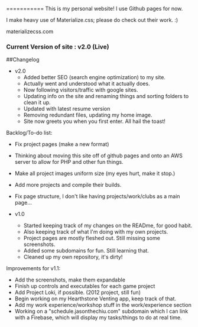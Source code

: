
===========
This is my personal website! I use Github pages for now.

I make heavy use of Materialize.css; please do check out their work. :)

materializecss.com

### Current Version of site : v2.0 (Live)

##Changelog


- v2.0
  - Added better SEO (search engine optimization) to my site.
  - Actually went and understood what it actually does.
  - Now following visitors/traffic with google sites.
  - Updating info on the site and renaming things and sorting folders to clean it up.
  - Updated with latest resume version
  - Removing redundant files, updating my home image.
  - Site now greets you when you first enter. All hail the toast!

Backlog/To-do list:
  - Fix project pages (make a new format)
  - Thinking about moving this site off of github pages and onto an AWS server to allow for PHP and other fun things.
  - Make all project images uniform size (my eyes hurt, make it stop.)
  - Add more projects and compile their builds.
  - Fix page structure, I don't like having projects/work/clubs as a main page...

- v1.0
  - Started keeping track of my changes on the READme, for good habit.
  - Also keeping track of what I'm doing with my own projects.
  - Project pages are mostly fleshed out. Still missing some screenshots.
  - Added some subdomains for fun. Still learning that.
  - Cleaned up my own repository, it's dirty!

Improvements for v1.1:
  * Add the screenshots, make them expandable
  * Finish up controls and executables for each game project
  * Add Project Loki, if possible. (2012 project, still fun)
  * Begin working on my Hearthstone Venting app, keep track of that.
  * Add my work experience/workshop stuff in the work/experience section
  * Working on a "schedule.jasonthechiu.com" subdomain which I can link with a Firebase, which will display my tasks/things to do at real time.


